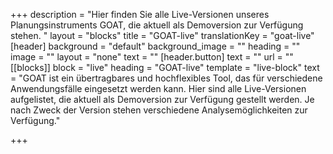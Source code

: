 +++
description = "Hier finden Sie alle Live-Versionen unseres Planungsinstruments GOAT, die aktuell als Demoversion zur Verfügung stehen. "
layout = "blocks"
title = "GOAT-live"
translationKey = "goat-live"
[header]
background = "default"
background_image = ""
heading = ""
image = ""
layout = "none"
text = ""
[header.button]
text = ""
url = ""
[[blocks]]
block = "live"
heading = "GOAT-live"
template = "live-block"
text = "GOAT ist ein übertragbares und hochflexibles Tool, das für verschiedene Anwendungsfälle eingesetzt werden kann. Hier sind alle Live-Versionen aufgelistet, die aktuell als Demoversion zur Verfügung gestellt werden. Je nach Zweck der Version stehen verschiedene Analysemöglichkeiten zur Verfügung."

+++
